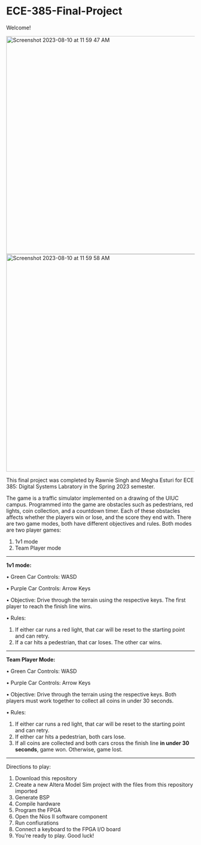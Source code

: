 ﻿# ECE-385-Final-Project

Welcome!

<img width="582" alt="Screenshot 2023-08-10 at 11 59 47 AM" src="https://github.com/rawnies2/ECE-385-Final-Project/assets/90225852/20aadea2-ec80-4dbe-add6-f6ac5016a526">

<img width="581" alt="Screenshot 2023-08-10 at 11 59 58 AM" src="https://github.com/rawnies2/ECE-385-Final-Project/assets/90225852/8cf277e2-3370-4ca6-9e2c-932c95fc4484">


This final project was completed by Rawnie Singh and Megha Esturi for ECE 385: Digital Systems Labratory in the Spring 2023 semester.


The game is a traffic simulator implemented on a drawing of the UIUC campus. Programmed into the game are obstacles such as pedestrians, red lights, coin collection, and a countdown timer. Each of these obstacles affects whether the players win or lose, and the score they end with. There are two game modes, both have different objectives and rules. Both modes are two player games:
1. 1v1 mode
2. Team Player mode

---------------------------------------------------------------------------------------------------------------------------------------------------------------------

**1v1 mode:**

• Green Car Controls: WASD

• Purple Car Controls: Arrow Keys

• Objective: Drive through the terrain using the respective  keys. The first player to reach the finish line wins.

• Rules:

1. If either car runs a red light, that car will be reset to the starting point and can retry.
2. If a car hits a pedestrian, that car loses. The other car  wins. 

---------------------------------------------------------------------------------------------------------------------------------------------------------------------

**Team Player Mode:**

• Green Car Controls: WASD

• Purple Car Controls: Arrow Keys

• Objective: Drive through the terrain using the respective  keys. Both players must work together to collect all coins in under 30 seconds.

• Rules:

1. If either car runs a red light, that car will be reset to the starting point and can retry.
2. If either car hits a pedestrian, both cars lose.
3. If all coins are collected and both cars cross the finish line **in under 30 seconds**, game won. Otherwise, game lost.

---------------------------------------------------------------------------------------------------------------------------------------------------------------------
Directions to play:
1. Download this repository
2. Create a new Altera Model Sim project with the files from this repository imported
3. Generate BSP
4. Compile hardware
5. Program the FPGA
6. Open the Nios II software component
7. Run confiurations
8. Connect a keyboard to the FPGA I/O board
9. You're ready to play. Good luck!

